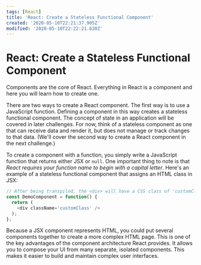 ```yaml
---
tags: [React]
title: 'React: Create a Stateless Functional Component'
created: '2020-05-10T22:21:37.905Z'
modified: '2020-05-10T22:22:21.630Z'
---
```


React: Create a Stateless Functional Component
==============================================

Components are the core of React. Everything in React is a component and here you will learn how to create one.

There are two ways to create a React component. The first way is to use a JavaScript function. Defining a component in this way creates a stateless functional component. The concept of state in an application will be covered in later challenges. For now, think of a stateless component as one that can receive data and render it, but does not manage or track changes to that data. (We'll cover the second way to create a React component in the next challenge.)

To create a component with a function, you simply write a JavaScript function that returns either JSX or ```null```. One important thing to note is that *React requires your function name to begin with a capital letter*. Here's an example of a stateless functional component that assigns an HTML class in JSX:
``` javascript
// After being transpiled, the <div> will have a CSS class of 'customClass'
const DemoComponent = function() {
  return (
    <div className='customClass' />
  );
};
```
Because a JSX component represents HTML, you could put several components together to create a more complex HTML page. This is one of the key advantages of the component architecture React provides. It allows you to compose your UI from many separate, isolated components. This makes it easier to build and maintain complex user interfaces.

